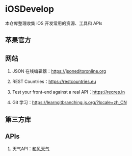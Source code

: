 # iOSDevelop
本仓库整理收集 iOS 开发常用的资源、工具和 APIs
## 苹果官方

## 网站
1. JSON 在线编辑器：https://jsoneditoronline.org

2. REST Countries：https://restcountries.eu

3. Test your front-end against a real API：https://reqres.in

4. Git 学习：https://learngitbranching.js.org/?locale=zh_CN

## 第三方库

## APIs
1. 天气API：[和风天气](https://dev.heweather.com) 

